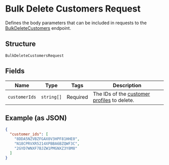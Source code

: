 <!-- Optimized: 2025-10-06 -->
<!-- RPM: 1.6.2.1.1.6.2.1_bulk-delete-customers-request_20251006 -->
<!-- Session: E2E RPM DNA Application -->
<!-- AOM: RND (Reggie & Dro) -->
<!-- COI: TECHNOLOGY -->
<!-- RPM: HIGH -->
<!-- ACTION: BUILD -->

# Bulk Delete Customers Request

Defines the body parameters that can be included in requests to the
[BulkDeleteCustomers](../../doc/api/customers.md#bulk-delete-customers) endpoint.

## Structure

`BulkDeleteCustomersRequest`

## Fields

| Name | Type | Tags | Description |
|  --- | --- | --- | --- |
| `customerIds` | `string[]` | Required | The IDs of the [customer profiles](entity:Customer) to delete. |

## Example (as JSON)

```json
{
  "customer_ids": [
    "8DDA5NZVBZFGAX0V3HPF81HHE0",
    "N18CPRVXR5214XPBBA6BZQWF3C",
    "2GYD7WNXF7BJZW1PMGNXZ3Y8M8"
  ]
}
```
